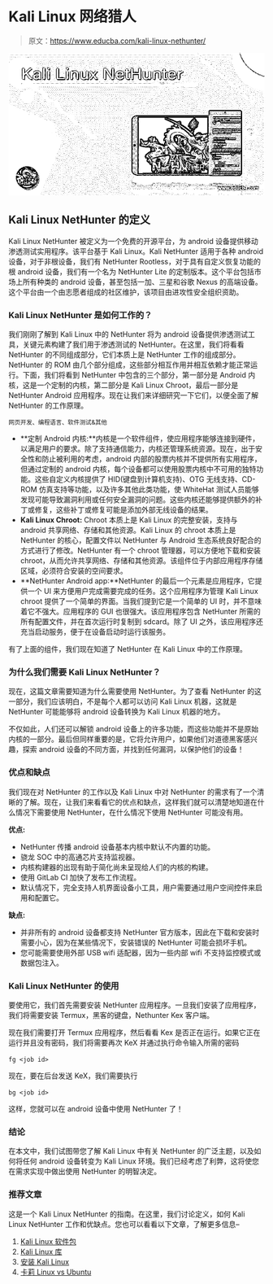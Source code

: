 # Kali Linux 网络猎人

> 原文：<https://www.educba.com/kali-linux-nethunter/>

![Kali Linux NetHunter](img/d27db5460e9d9e7047298050991a3eaa.png)



## Kali Linux NetHunter 的定义

Kali Linux NetHunter 被定义为一个免费的开源平台，为 android 设备提供移动渗透测试实用程序。该平台基于 Kali Linux。Kali NetHunter 适用于各种 android 设备，对于非根设备，我们有 NetHunter Rootless，对于具有自定义恢复功能的根 android 设备，我们有一个名为 NetHunter Lite 的定制版本。这个平台包括市场上所有种类的 android 设备，甚至包括一加、三星和谷歌 Nexus 的高端设备。这个平台由一个由志愿者组成的社区维护，该项目由进攻性安全组织资助。

### Kali Linux NetHunter 是如何工作的？

我们刚刚了解到 Kali Linux 中的 NetHunter 将为 android 设备提供渗透测试工具，关键元素构建了我们用于渗透测试的 NetHunter。在这里，我们将看看 NetHunter 的不同组成部分，它们本质上是 NetHunter 工作的组成部分。NetHunter 的 ROM 由几个部分组成，这些部分相互作用并相互依赖才能正常运行。下面，我们将看到 NetHunter 中包含的三个部分，第一部分是 Android 内核，这是一个定制的内核，第二部分是 Kali Linux Chroot，最后一部分是 NetHunter Android 应用程序。现在让我们来详细研究一下它们，以便全面了解 NetHunter 的工作原理。

<small>网页开发、编程语言、软件测试&其他</small>

*   **定制 Android 内核:**内核是一个软件组件，使应用程序能够连接到硬件，以满足用户的要求。除了支持通信能力，内核还管理系统资源。现在，出于安全性和防止被利用的考虑，android 内部的股票内核并不提供所有实用程序，但通过定制的 android 内核，每个设备都可以使用股票内核中不可用的独特功能。这些自定义内核提供了 HID(键盘到计算机支持)、OTG 无线支持、CD-ROM 仿真支持等功能，以及许多其他此类功能，使 WhiteHat 测试人员能够发现可能导致漏洞利用或任何安全漏洞的问题。这些内核还能够提供额外的补丁或修复，这些补丁或修复可能是添加外部无线设备的结果。
*   **Kali Linux Chroot:** Chroot 本质上是 Kali Linux 的完整安装，支持与 android 共享网络、存储和其他资源。Kali Linux 的 chroot 本质上是 NetHunter 的核心，配置文件以 NetHunter 与 Android 生态系统良好配合的方式进行了修改。NetHunter 有一个 chroot 管理器，可以方便地下载和安装 chroot，从而允许共享网络、存储和其他资源。该组件位于内部应用程序存储区域，必须符合安装的空间要求。
*   **NetHunter Android app:**NetHunter 的最后一个元素是应用程序，它提供一个 UI 来方便用户完成需要完成的任务。这个应用程序为管理 Kali Linux chroot 提供了一个简单的界面。当我们提到它是一个简单的 UI 时，并不意味着它不强大。应用程序的 GUI 也很强大。该应用程序包含 NetHunter 所需的所有配置文件，并在首次运行时复制到 sdcard。除了 UI 之外，该应用程序还充当启动服务，便于在设备启动时运行该服务。

有了上面的组件，我们现在知道了 NetHunter 在 Kali Linux 中的工作原理。

### 为什么我们需要 Kali Linux NetHunter？

现在，这篇文章需要知道为什么需要使用 NetHunter。为了查看 NetHunter 的这一部分，我们应该明白，不是每个人都可以访问 Kali Linux 机器，这就是 NetHunter 可能能够将 android 设备转换为 Kali Linux 机器的地方。

不仅如此，人们还可以解锁 android 设备上的许多功能，而这些功能并不是原始内核的一部分。最后但同样重要的是，它将允许用户，如果他们对道德黑客感兴趣，探索 android 设备的不同方面，并找到任何漏洞，以保护他们的设备！

### 优点和缺点

我们现在对 NetHunter 的工作以及 Kali Linux 中对 NetHunter 的需求有了一个清晰的了解。现在，让我们来看看它的优点和缺点，这样我们就可以清楚地知道在什么情况下需要使用 NetHunter，在什么情况下使用 NetHunter 可能没有用。

**优点:**

*   NetHunter 传播 android 设备基本内核中默认不内置的功能。
*   骁龙 SOC 中的高通芯片支持监视器。
*   内核构建器的出现有助于简化尚未呈现给人们的内核的构建。
*   使用 GitLab CI 加快了发布工作流程。
*   默认情况下，完全支持人机界面设备小工具，用户需要通过用户空间控件来启用和配置它。

**缺点:**

*   并非所有的 android 设备都支持 NetHunter 官方版本，因此在下载和安装时需要小心，因为在某些情况下，安装错误的 NetHunter 可能会损坏手机。
*   您可能需要使用外部 USB wifi 适配器，因为一些内部 wifi 不支持监控模式或数据包注入。

### Kali Linux NetHunter 的使用

要使用它，我们首先需要安装 NetHunter 应用程序。一旦我们安装了应用程序，我们将需要安装 Termux，黑客的键盘，Nethunter Kex 客户端。

现在我们需要打开 Termux 应用程序，然后看看 Kex 是否正在运行。如果它正在运行并且没有密码，我们将需要再次 KeX 并通过执行命令输入所需的密码

`fg <job id>`

现在，要在后台发送 KeX，我们需要执行

`bg <job id>`

这样，您就可以在 android 设备中使用 NetHunter 了！

### 结论

在本文中，我们试图带您了解 Kali Linux 中有关 NetHunter 的广泛主题，以及如何将任何 android 设备转变为 Kali Linux 环境。我们已经考虑了利弊，这将使您在需求实现中做出使用 NetHunter 的明智决定。

### 推荐文章

这是一个 Kali Linux NetHunter 的指南。在这里，我们讨论定义，如何 Kali Linux NetHunter 工作和优缺点。您也可以看看以下文章，了解更多信息–

1.  [Kali Linux 软件包](https://www.educba.com/kali-linux-packages/)
2.  [Kali Linux 库](https://www.educba.com/kali-linux-repository/)
3.  [安装 Kali Linux](https://www.educba.com/install-kali-linux/)
4.  [卡莉 Linux vs Ubuntu](https://www.educba.com/kali-linux-vs-ubuntu/)





